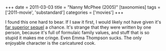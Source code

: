 +++
date = 2011-03-03
title = "Nanny McPhee (2005)"
[taxonomies]
tags = ['2011-movie', 'substandard']
categories = ['movies']
+++

I found this one hard to bear. If I saw it first, I would likely not
have given it's [far superior sequel] a chance. It's strange that they
were written by one person, because it's full of formulaic family
values, and stuff that is so stupid it makes me cringe. Even Emma
Thompson sucks. The only enjoyable character is the caricatured cook.

  [far superior sequel]: http://tshepang.net/nanny-mcphee-and-the-big-bang-2010
